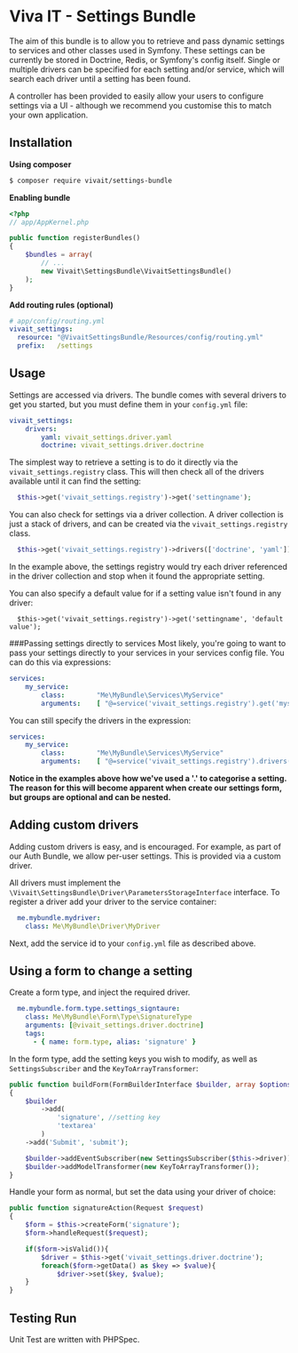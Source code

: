 Viva IT - Settings Bundle
============

The aim of this bundle is to allow you to retrieve and pass dynamic settings to  services and other classes used in Symfony. These settings can be currently be  stored in Doctrine, Redis, or Symfony's config itself. Single or multiple drivers can be specified for each setting and/or service, which will search each driver until a setting has been found.

A controller has been provided to easily allow your users to configure settings via a UI - although we recommend you customise this to match your own application.

Installation
------------
**Using composer**
``` bash
$ composer require vivait/settings-bundle
```

**Enabling bundle**

``` php
<?php
// app/AppKernel.php

public function registerBundles()
{
    $bundles = array(
        // ...
        new Vivait\SettingsBundle\VivaitSettingsBundle()
    );
}
```

**Add routing rules (optional)**
``` yml
# app/config/routing.yml
vivait_settings:
  resource: "@VivaitSettingsBundle/Resources/config/routing.yml"
  prefix:   /settings
```

Usage
-----------
Settings are accessed via drivers. The bundle comes with several drivers to get you started, but you must define them in
your `config.yml` file:

```yaml
vivait_settings:
    drivers:
        yaml: vivait_settings.driver.yaml
        doctrine: vivait_settings.driver.doctrine
```

The simplest way to retrieve a setting is to
do it directly via the ```vivait_settings.registry``` class. This will then check all
of the drivers available until it can find the setting:

```php
  $this->get('vivait_settings.registry')->get('settingname');
```

You can also check for settings via a driver collection. A driver collection is
just a stack of drivers, and can be created via the ```vivait_settings.registry``` class.

```php
  $this->get('vivait_settings.registry')->drivers(['doctrine', 'yaml'])->get('settingname');
```
In the example above, the settings registry would try each driver referenced in the driver collection and stop when it found the appropriate setting.

You can also specify a default value for if a setting value isn't found in any driver:

```
  $this->get('vivait_settings.registry')->get('settingname', 'default value');
```

###Passing settings directly to services
Most likely, you're going to want to pass your settings directly to your services in your services config file. You can do this via expressions:

```yaml
services:
    my_service:
        class:        "Me\MyBundle\Services\MyService"
        arguments:    [ "@=service('vivait_settings.registry').get('myservice.settingname')" ]
```

You can still specify the drivers in the expression:
```yaml
services:
    my_service:
        class:        "Me\MyBundle\Services\MyService"
        arguments:    [ "@=service('vivait_settings.registry').drivers(['yaml', 'doctrine']).get('myservice.settingname')" ]
```

__Notice in the examples above how we've used a '.' to categorise a setting. The
reason for this will become apparent when create our settings form, but groups
are optional and can be nested.__

Adding custom drivers
-----------
Adding custom drivers is easy, and is encouraged. For example, as part of our Auth Bundle, we allow per-user settings. This is provided via a custom driver.

All drivers must implement the ```\Vivait\SettingsBundle\Driver\ParametersStorageInterface``` interface. To register a driver add your driver to the service container:

```yaml
  me.mybundle.mydriver:
    class: Me\MyBundle\Driver\MyDriver
```

Next, add the service id to your `config.yml` file as described above.

Using a form to change a setting
-----------

Create a form type, and inject the required driver.

```yaml
  me.mybundle.form.type.settings_signtaure:
    class: Me\MyBundle\Form\Type\SignatureType
    arguments: [@vivait_settings.driver.doctrine]
    tags:
      - { name: form.type, alias: 'signature' }
```

In the form type, add the setting keys you wish to modify, as well as `SettingsSubscriber` and the `KeyToArrayTransformer`:

```php
public function buildForm(FormBuilderInterface $builder, array $options)
{
    $builder
        ->add(
            'signature', //setting key
            'textarea'
        )
    ->add('Submit', 'submit');

    $builder->addEventSubscriber(new SettingsSubscriber($this->driver));
    $builder->addModelTransformer(new KeyToArrayTransformer());
}
```

Handle your form as normal, but set the data using your driver of choice:


```php
public function signatureAction(Request $request)
{
    $form = $this->createForm('signature');
    $form->handleRequest($request);

    if($form->isValid()){
        $driver = $this->get('vivait_settings.driver.doctrine');
        foreach($form->getData() as $key => $value){
            $driver->set($key, $value);
    }
}
```

Testing Run
-----------
Unit Test are written with PHPSpec.
